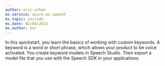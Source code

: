 ```yaml
---
author: eric-urban
ms.service: azure-ai-speech
ms.topic: include
ms.date: 02/03/2022
ms.author: eur
---
```


In this quickstart, you learn the basics of working with custom keywords. A keyword is a word or short phrase, which allows your product to be voice activated. You create keyword models in Speech Studio. Then export a model file that you use with the Speech SDK in your applications.
